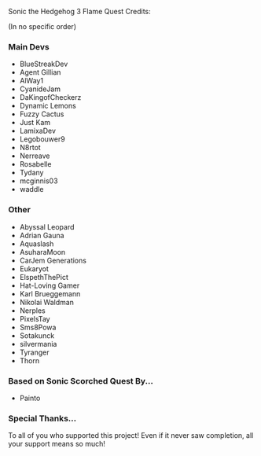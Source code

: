 Sonic the Hedgehog 3 Flame Quest Credits:

(In no specific order)

### Main Devs
* BlueStreakDev
* Agent Gillian
* AlWay1
* CyanideJam
* DaKingofCheckerz
* Dynamic Lemons
* Fuzzy Cactus
* Just Kam
* LamixaDev
* Legobouwer9
* N8rtot
* Nerreave
* Rosabelle
* Tydany
* mcginnis03
* waddle
<!--* Lave sIime -->



### Other
* Abyssal Leopard
* Adrian Gauna
* Aquaslash
* AsuharaMoon
* CarJem Generations
* Eukaryot
* ElspethThePict
* Hat-Loving Gamer
* Karl Brueggemann
* Nikolai Waldman
* Nerples
* PixelsTay
* Sms8Powa
* Sotakunck
* silvermania
* Tyranger
* Thorn



### Based on Sonic Scorched Quest By...
* Painto

### Special Thanks...
To all of you who supported this project! Even if it never saw completion, all your support means so much!
